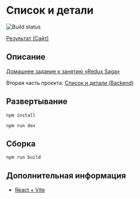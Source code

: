 # Список и детали

![Build status](https://github.com/neondoll/ra16-homeworks-saga-main-details/actions/workflows/static.yml/badge.svg)

[Результат (Сайт)](https://neondoll.github.io/ra16-homeworks-saga-main-details)

## Описание

[Домашнее задание к занятию «Redux Saga»](https://github.com/netology-code/ra16-homeworks/tree/ra-51/saga/main-details)

Вторая часть проекта: [Список и детали (Backend)](https://github.com/neondoll/ra16-homeworks-saga-main-details-backend)

## Развертывание

```npm install```

```npm run dev```

## Сборка

```npm run build```

## Дополнительная информация

- [React + Vite](React+Vite)